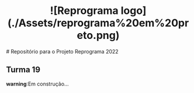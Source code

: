 <h1 align="center">
![Reprograma logo](./Assets/reprograma%20em%20preto.png)
</h1>
# Repositório para o Projeto Reprograma 2022

## Turma 19

**warning**:Em construção...